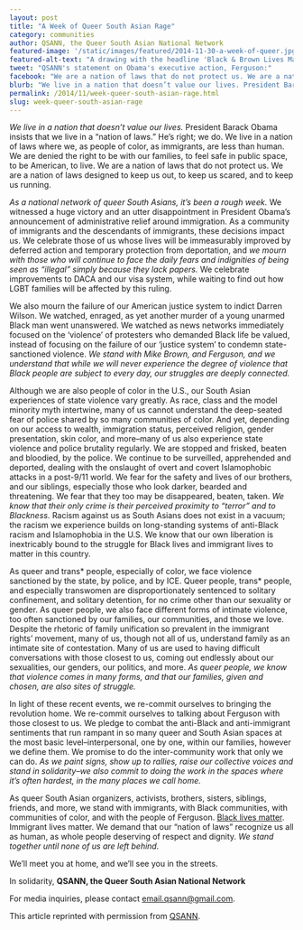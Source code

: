 ```yaml
---
layout: post
title: "A Week of Queer South Asian Rage"
category: communities
author: QSANN, the Queer South Asian National Network
featured-image: '/static/images/featured/2014-11-30-a-week-of-queer.jpg'
featured-alt-text: "A drawing with the headline 'Black & Brown Lives Matter' features Michael Brown in the center. Clockwise, from the right, an immigration detention center; an ICE officer with a shotgun; a line of migrants in chains; and a police officer with a drawn pistol pointing at a Black man on his knees."
tweet: "QSANN's statement on Obama's executive action, Ferguson:"
facebook: "We are a nation of laws that do not protect us. We are a nation of laws designed to keep us out, to keep us scared, and to keep us running."
blurb: "We live in a nation that doesn’t value our lives. President Barack Obama insists that we live in a “nation of laws.” He’s right; we do. We live in a nation of laws where we, as people of color, as immigrants, are less than human. We are denied the right to be with our families, to feel safe in public space, to be American, to live. We are a nation of laws that do not protect us. We are a nation of laws designed to keep us out, to keep us scared, and to keep us running."
permalink: /2014/11/week-queer-south-asian-rage.html
slug: week-queer-south-asian-rage
---
```


_We live in a nation that doesn’t value our lives._ President Barack Obama insists that we live in a “nation of laws.” He’s right; we do. We live in a nation of laws where we, as people of color, as immigrants, are less than human. We are denied the right to be with our families, to feel safe in public space, to be American, to live. We are a nation of laws that do not protect us. We are a nation of laws designed to keep us out, to keep us scared, and to keep us running.

_As a national network of queer South Asians, it’s been a rough week._ We witnessed a huge victory and an utter disappointment in President Obama’s announcement of administrative relief around immigration. As a community of immigrants and the descendants of immigrants, these decisions impact us. We celebrate those of us whose lives will be immeasurably improved by deferred action and temporary protection from deportation, and _we mourn with those who will continue to face the daily fears and indignities of being seen as “illegal” simply because they lack papers._ We celebrate improvements to DACA and our visa system, while waiting to find out how LGBT families will be affected by this ruling.

We also mourn the failure of our American justice system to indict Darren Wilson. We watched, enraged, as yet another murder of a young unarmed Black man went unanswered. We watched as news networks immediately focused on the ‘violence’ of protesters who demanded Black life be valued, instead of focusing on the failure of our ‘justice system’ to condemn state-sanctioned violence. _We stand with Mike Brown, and Ferguson, and we understand that while we will never experience the degree of violence that Black people are subject to every day, our struggles are deeply connected._

Although we are also people of color in the U.S., our South Asian experiences of state violence vary greatly. As race, class and the model minority myth intertwine, many of us cannot understand the deep-seated fear of police shared by so many communities of color. And yet, depending on our access to wealth, immigration status, perceived religion, gender presentation, skin color, and more–many of us also experience state violence and police brutality regularly. We are stopped and frisked, beaten and bloodied, by the police. We continue to be surveilled, apprehended and deported, dealing with the onslaught of overt and covert Islamophobic attacks in a post-9/11 world. We fear for the safety and lives of our brothers, and our siblings, especially those who look darker, bearded and threatening. We fear that they too may be disappeared, beaten, taken. _We know that their only crime is their perceived proximity to “terror” and to Blackness._ Racism against us as South Asians does not exist in a vacuum; the racism we experience builds on long-standing systems of anti-Black racism and Islamophobia in the U.S. We know that our own liberation is inextricably bound to the struggle for Black lives and immigrant lives to matter in this country.

As queer and trans* people, especially of color, we face violence sanctioned by the state, by police, and by ICE. Queer people, trans* people, and especially transwomen are disproportionately sentenced to solitary confinement, and solitary detention, for no crime other than our sexuality or gender. As queer people, we also face different forms of intimate violence, too often sanctioned by our families, our communities, and those we love. Despite the rhetoric of family unification so prevalent in the immigrant rights’ movement, many of us, though not all of us, understand family as an intimate site of contestation. Many of us are used to having difficult conversations with those closest to us, coming out endlessly about our sexualities, our genders, our politics, and more. _As queer people, we know that violence comes in many forms, and that our families, given and chosen, are also sites of struggle._

In light of these recent events, we re-commit ourselves to bringing the revolution home. We re-commit ourselves to talking about Ferguson with those closest to us. We pledge to combat the anti-Black and anti-immigrant sentiments that run rampant in so many queer and South Asian spaces at the most basic level–interpersonal, one by one, within our families, however we define them. We promise to do the inter-community work that only we can do. _As we paint signs, show up to rallies, raise our collective voices and stand in solidarity–we also commit to doing the work in the spaces where it’s often hardest, in the many places we call home._

As queer South Asian organizers, activists, brothers, sisters, siblings, friends, and more, we stand with immigrants, with Black communities, with communities of color, and with the people of Ferguson. [Black lives matter](http://thefeministwire.com/2014/10/blacklivesmatter-2/). Immigrant lives matter. We demand that our “nation of laws” recognize us all as human, as whole people deserving of respect and dignity. _We stand together until none of us are left behind._

We’ll meet you at home, and we’ll see you in the streets.

In solidarity,
__QSANN, the Queer South Asian National Network__

For media inquiries, please contact [email.qsann@gmail.com](mailto:email.qsann@gmail.com).

This article reprinted with permission from [QSANN](http://queersouthasian.wordpress.com/).